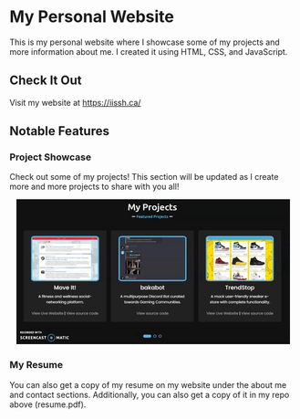 # My Personal Website

This is my personal website where I showcase some of my projects and more information about me. I created it using HTML, CSS, and JavaScript.

## Check It Out
Visit my website at https://iissh.ca/

## Notable Features
### Project Showcase
Check out some of my projects! This section will be updated as I create more and more projects to share with you all!
<p align="center">
<img src="readme-imgs/projects_showcase.gif">
</p>

### My Resume
You can also get a copy of my resume on my website under the about me and contact sections. Additionally, you can also get a copy of it in my repo above (resume.pdf).


